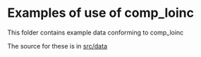 # Examples of use of comp_loinc

This folder contains example data conforming to comp_loinc

The source for these is in [src/data](../src/data/examples)
